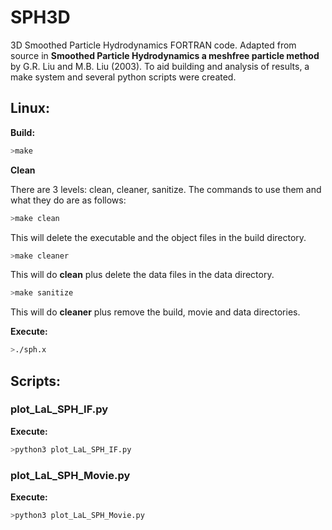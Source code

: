# SPH3D
3D Smoothed Particle Hydrodynamics FORTRAN code. Adapted from source in __Smoothed Particle Hydrodynamics a meshfree particle method__ by G.R. Liu and M.B. Liu (2003). To aid building and analysis of results, a make system and several python scripts were created.

## Linux:

**Build:**
```bash
>make
```

**Clean**

There are 3 levels: clean, cleaner, sanitize. The commands to use them and what they do are as follows:
```bash
>make clean
```
This will delete the executable and the object files in the build directory.

```bash
>make cleaner
```
This will do __clean__ plus delete the data files in the data directory.

```bash
>make sanitize
```
This will do __cleaner__ plus remove the build, movie and data directories.

**Execute:**
```bash
>./sph.x
```

## Scripts:

### plot_LaL_SPH_IF.py
**Execute:**
```bash
>python3 plot_LaL_SPH_IF.py
```

### plot_LaL_SPH_Movie.py
**Execute:**
```bash
>python3 plot_LaL_SPH_Movie.py
```
